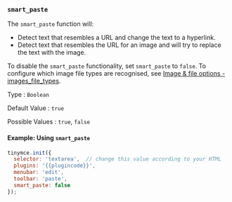 ### `smart_paste`

The `smart_paste` function will:

- Detect text that resembles a URL and change the text to a hyperlink.
- Detect text that resembles the URL for an image and will try to replace the text with the image.

To disable the `smart_paste` functionality, set `smart_paste` to `false`. To configure which image file types are recognised, see [Image & file options - images_file_types]({{site.baseurl}}/configure/file-image-upload/#images_file_types).

Type
: `Boolean`

Default Value
: `true`

Possible Values
: `true`, `false`

#### Example: Using `smart_paste`

```js
tinymce.init({
  selector: 'textarea',  // change this value according to your HTML
  plugins: '{{plugincode}}',
  menubar: 'edit',
  toolbar: 'paste',
  smart_paste: false
});
```
